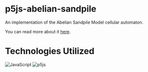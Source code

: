# p5js-abelian-sandpile

An implementation of the Abelian Sandpile Model cellular automaton.

You can read more about it [here](https://en.wikipedia.org/wiki/Langton%27s_ant).

# Technologies Utilized

![JavaScript](https://img.shields.io/badge/javascript-%23323330.svg?style=for-the-badge&logo=javascript&logoColor=%23F7DF1E)
![p5js](https://img.shields.io/badge/p5.js-ED225D?style=for-the-badge&logo=p5.js&logoColor=FFFFFF)
